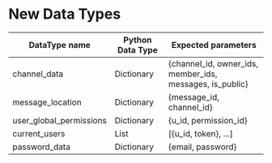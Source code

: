 # New Data Types

| DataType name    | Python Data Type | Expected parameters                           |
|------------------|------------|-----------------------------------------------|
| channel_data     | Dictionary | {channel_id, owner_ids, member_ids, messages, is_public} |
| message_location | Dictionary | {message_id, channel_id}                      |
| user_global_permissions | Dictionary | {u_id, permission_id} |
| current_users | List | [{u_id, token}, ...] |
| password_data | Dictionary | {email, password} |
